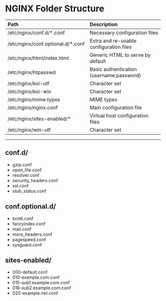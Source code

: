 # NGINX Folder Structure

| Path                               | Description                              |
| :--------------------------------- | :--------------------------------------- |
| /etc/nginx/conf.d/\*.conf          | Necessary configuration files            |
| /etc/nginx/conf.optional.d/\*.conf | Extra and re-usable configuration files  |
| /etc/nginx/html/index.html         | Generic HTML to serve by default         |
| /etc/nginx/htpasswd                | Basic authentication (username:password) |
| /etc/nginx/koi-utf                 | Character set                            |
| /etc/nginx/koi-win                 | Character set                            |
| /etc/nginx/mime.types              | MIME types                               |
| /etc/nginx/nginx.conf              | Main configuration file                  |
| /etc/nginx/sites-enabled/\*        | Virtual host configuration files         |
| /etc/nginx/win-utf                 | Character set                            |

---

<h2>conf.d/</h2>

- gzip.conf
- open_file.conf
- resolver.conf
- security_headers.conf
- ssl.conf
- stub_status.conf

<h2>conf.optional.d/</h2>

- brotli.conf
- fancyindex.conf
- mail.conf
- more_headers.conf
- pagespeed.conf
- sysguard.conf

<h2>sites-enabled/</h2>

- 000-default.conf
- 010-example.com.conf
- 015-sub1.example.com.conf
- 016-sub2.example.com.conf
- 020-example.net.conf
